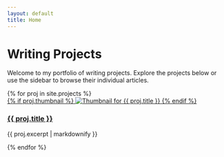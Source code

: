 ```yaml
---
layout: default
title: Home
---
```


# Writing Projects

Welcome to my portfolio of writing projects. Explore the projects below or use the sidebar to browse their individual articles.

<div class="project-grid">
{% for proj in site.projects %}
  <div class="project-card">
    <a href="{{ proj.url | relative_url }}">
      {% if proj.thumbnail %}
        <img src="{{ proj.thumbnail }}" alt="Thumbnail for {{ proj.title }}">
      {% endif %}
      <h3>{{ proj.title }}</h3>
    </a>
    <p>{{ proj.excerpt | markdownify }}</p>
  </div>
{% endfor %}
</div>
